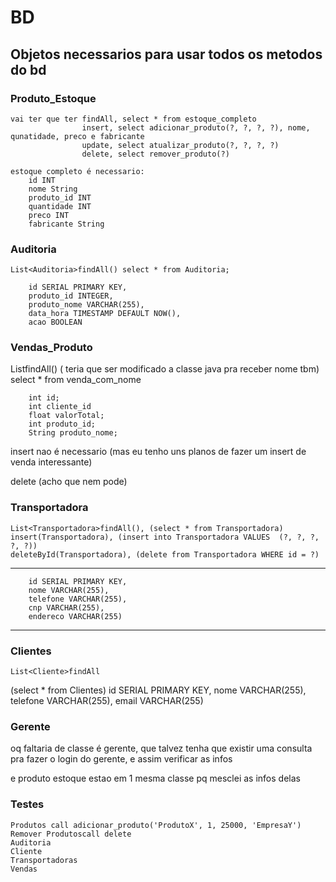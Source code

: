 # BD

## Objetos necessarios para usar todos os metodos do bd





### Produto_Estoque

    vai ter que ter findAll, select * from estoque_completo
                    insert, select adicionar_produto(?, ?, ?, ?), nome, qunatidade, preco e fabricante 
                    update, select atualizar_produto(?, ?, ?, ?)
                    delete, select remover_produto(?)

    estoque completo é necessario:
        id INT
        nome String
        produto_id INT
        quantidade INT
        preco INT
        fabricante String


### Auditoria

    List<Auditoria>findAll() select * from Auditoria;

        id SERIAL PRIMARY KEY,
        produto_id INTEGER,
        produto_nome VARCHAR(255),
        data_hora TIMESTAMP DEFAULT NOW(),
        acao BOOLEAN



### Vendas_Produto

   List<Vendas>findAll() ( teria que ser modificado a classe java pra receber nome tbm)
   select * from venda_com_nome

        int id;
        int cliente_id
        float valorTotal;
        int produto_id;
        String produto_nome;


   insert nao é necessario (mas eu tenho uns planos de fazer um insert de venda interessante)
   
   delete (acho que nem pode)


### Transportadora

    List<Transportadora>findAll(), (select * from Transportadora)
    insert(Transportadora), (insert into Transportadora VALUES  (?, ?, ?, ?, ?))
    deleteById(Transportadora), (delete from Transportadora WHERE id = ?)
---
        id SERIAL PRIMARY KEY,
        nome VARCHAR(255),
        telefone VARCHAR(255),
        cnp VARCHAR(255),
        endereco VARCHAR(255)
---

### Clientes
    
    List<Cliente>findAll

(select * from Clientes)
        id SERIAL PRIMARY KEY,
        nome VARCHAR(255),
        telefone VARCHAR(255),
        email VARCHAR(255)





### Gerente
oq faltaria de classe é gerente, que talvez tenha que existir uma consulta pra fazer o login do gerente, e assim verificar as infos 

e produto estoque estao em 1 mesma classe pq mesclei as infos delas



### Testes

    Produtos call adicionar_produto('ProdutoX', 1, 25000, 'EmpresaY')
    Remover Produtoscall delete
    Auditoria 
    Cliente
    Transportadoras
    Vendas